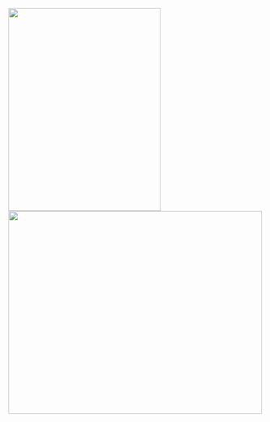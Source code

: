 <img src="https://www.reactiongifs.com/r/2013/10/tim-and-eric-mind-blown.gif" width=300 height=400><img src="https://i.imgur.com/pzw4C8l.gif" width=500 height=400>

<!--
**andycol/andycol** is a ✨ _special_ ✨ repository because its `README.md` (this file) appears on your GitHub profile.

Here are some ideas to get you started:

- 🔭 I’m currently working on ...
- 🌱 I’m currently learning ...
- 👯 I’m looking to collaborate on ...
- 🤔 I’m looking for help with ...
- 💬 Ask me about ...
- 📫 How to reach me: ...
- 😄 Pronouns: ...
- ⚡ Fun fact: ...
-->
